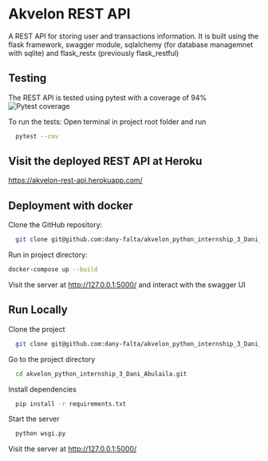 
# Akvelon REST API

A REST API for storing user and transactions information. It is built using the flask framework, swagger module, sqlalchemy (for database managemnet with sqlite) and flask_restx (previously flask_restful)

## Testing
The REST API is tested using pytest with a coverage of 94%
![Pytest coverage](https://i.ibb.co/HBxs0Ng/Screenshot-2021-12-24-140525.png)

To run the tests: Open terminal in project root folder and run
```bash
  pytest --cov
```
## Visit the deployed REST API at Heroku
https://akvelon-rest-api.herokuapp.com/

## Deployment with docker

Clone the GitHub repository:

```bash
  git clone git@github.com:dany-falta/akvelon_python_internship_3_Dani_Abulaila.git
```
Run in project directory:
```bash
docker-compose up --build
```

Visit the server at http://127.0.0.1:5000/ and interact with the swagger UI

## Run Locally

Clone the project

```bash
  git clone git@github.com:dany-falta/akvelon_python_internship_3_Dani_Abulaila.git
```

Go to the project directory

```bash
  cd akvelon_python_internship_3_Dani_Abulaila.git
```

Install dependencies

```bash
  pip install -r requirements.txt
```

Start the server

```bash
  python wsgi.py
```
Visit the server at 
http://127.0.0.1:5000/
